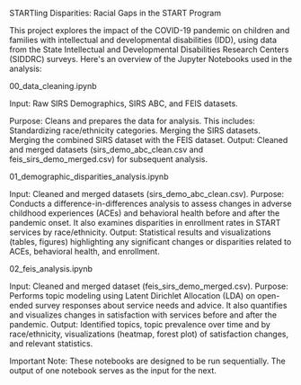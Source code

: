 STARTling Disparities: Racial Gaps in the START Program
 
This project explores the impact of the COVID-19 pandemic on children and families with intellectual and developmental disabilities (IDD), using data from the State Intellectual and Developmental Disabilities Research Centers (SIDDRC) surveys. Here's an overview of the Jupyter Notebooks used in the analysis:


00_data_cleaning.ipynb

Input: Raw SIRS Demographics, SIRS ABC, and FEIS datasets.

Purpose: Cleans and prepares the data for analysis. This includes:
	Standardizing race/ethnicity categories.
	Merging the SIRS datasets.
	Merging the combined SIRS dataset with the FEIS dataset.
Output: Cleaned and merged datasets (sirs_demo_abc_clean.csv and feis_sirs_demo_merged.csv) for subsequent analysis.


01_demographic_disparities_analysis.ipynb

Input: Cleaned and merged datasets (sirs_demo_abc_clean.csv).
Purpose: Conducts a difference-in-differences analysis to assess changes in adverse childhood experiences (ACEs) and behavioral health before and after the pandemic onset. It also examines disparities in enrollment rates in START services by race/ethnicity.
Output: Statistical results and visualizations (tables, figures) highlighting any significant changes or disparities related to ACEs, behavioral health, and enrollment.


02_feis_analysis.ipynb

Input: Cleaned and merged dataset (feis_sirs_demo_merged.csv).
Purpose: Performs topic modeling using Latent Dirichlet Allocation (LDA) on open-ended survey responses about service needs and advice. It also quantifies and visualizes changes in satisfaction with services before and after the pandemic.
Output: Identified topics, topic prevalence over time and by race/ethnicity, visualizations (heatmap, forest plot) of satisfaction changes, and relevant statistics.


Important Note: These notebooks are designed to be run sequentially. The output of one notebook serves as the input for the next.
